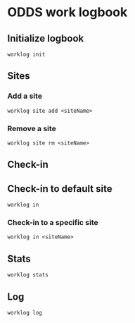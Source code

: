 # ODDS work logbook

## Initialize logbook

```
worklog init
```

## Sites

### Add a site

```
worklog site add <siteName>
```

### Remove a site

```
worklog site rm <siteName>
```

## Check-in

## Check-in to default site

```
worklog in
```

### Check-in to a specific site

```
worklog in <siteName>
```

## Stats

```
worklog stats
```

## Log

```
worklog log
```